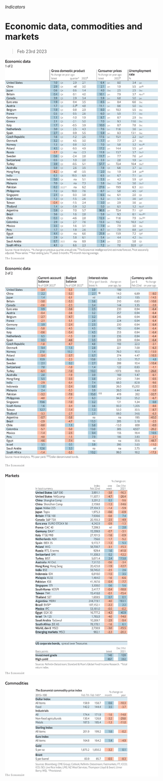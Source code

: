 ###### Indicators

# Economic data, commodities and markets 

#####  

> Feb 23rd 2023 

![image](images/20230225_INT101.png) 


![image](images/20230225_INT102.png) 


![image](images/20230225_INT201.png) 


![image](images/20230218_INT401.png) 


